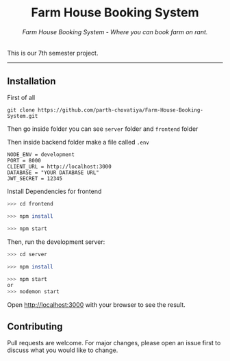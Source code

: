 <h1 align="center">Farm House Booking System</h1>
<h6 align="center">Farm House Booking System - Where you can book farm on rant.</h6>

<p align="center">

<!-- <a href="https://github.com/parth-chovatiya/Farm-House-Booking-System/watchers">
    <img src="https://img.shields.io/github/watchers/parth-chovatiya/Farm-House-Booking-System?style=social">
</a>

<a href="https://github.com/parth-chovatiya/Farm-House-Booking-System/stars">
    <img src="https://img.shields.io/github/stars/parth-chovatiya/Farm-House-Booking-System?style=social">
</a>

<a href="https://github.com/parth-chovatiya/Farm-House-Booking-System/forks">
    <img src="https://img.shields.io/github/forks/parth-chovatiya/Farm-House-Booking-System?style=social">
</a> -->

<!-- <a href="https://github.com/parth-chovatiya/Farm-House-Booking-System/blob/main/LICENSE">
    <img src="https://img.shields.io/github/license/parth-chovatiya/Farm-House-Booking-System">
</a> -->

</p>

<!-- <hr /> -->

<!-- <p align="center">
    <img src="images/bookbuzz_homepage.png" />
</p> -->

<p>
This is our 7th semester project.
</p>

<hr />

## Installation

First of all 
```
git clone https://github.com/parth-chovatiya/Farm-House-Booking-System.git
```

Then go inside folder you can see `server` folder and `frontend` folder

Then inside backend folder make a file called `.env`

```
NODE_ENV = development
PORT = 8000
CLIENT_URL = http://localhost:3000
DATABASE = "YOUR DATABASE URL"
JWT_SECRET = 12345
```

Install Dependencies for frontend

```bash
>>> cd frontend

>>> npm install

>>> npm start
```

Then, run the development server:

```bash
>>> cd server

>>> npm install

>>> npm start
or
>>> nodemon start
```

Open [http://localhost:3000](http://localhost:3000) with your browser to see the result.

## Contributing

Pull requests are welcome. For major changes, please open an issue first to discuss what you would like to change.

<!-- ## Join Me

I am actively developing cool projects, let's connect on discord to build it together: [link] -->